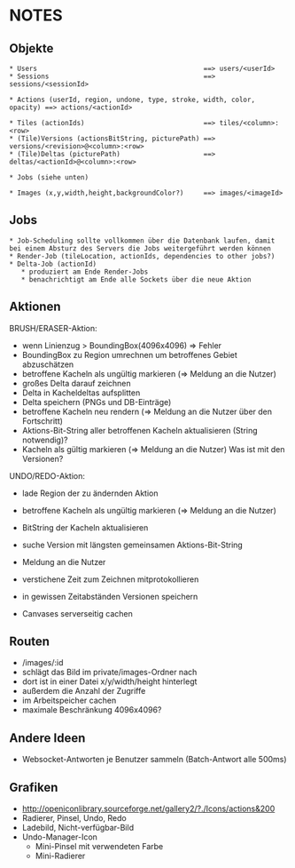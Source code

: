 NOTES
=====

Objekte
-------

```
* Users                                          ==> users/<userId>
* Sessions                                       ==> sessions/<sessionId>

* Actions (userId, region, undone, type, stroke, width, color, opacity) ==> actions/<actionId>

* Tiles (actionIds)                              ==> tiles/<column>:<row>
* (Tile)Versions (actionsBitString, picturePath) ==> versions/<revision>@<column>:<row>
* (Tile)Deltas (picturePath)                     ==> deltas/<actionId>@<column>:<row>

* Jobs (siehe unten)

* Images (x,y,width,height,backgroundColor?)     ==> images/<imageId>
```

Jobs
----

```
* Job-Scheduling sollte vollkommen über die Datenbank laufen, damit bei einem Absturz des Servers die Jobs weitergeführt werden können
* Render-Job (tileLocation, actionIds, dependencies to other jobs?)
* Delta-Job (actionId)
   * produziert am Ende Render-Jobs
   * benachrichtigt am Ende alle Sockets über die neue Aktion
```


Aktionen
--------

BRUSH/ERASER-Aktion:
* wenn Linienzug > BoundingBox(4096x4096) => Fehler
* BoundingBox zu Region umrechnen um betroffenes Gebiet abzuschätzen
* betroffene Kacheln als ungültig markieren (=> Meldung an die Nutzer)
* großes Delta darauf zeichnen
* Delta in Kacheldeltas aufsplitten
* Delta speichern (PNGs und DB-Einträge)
* betroffene Kacheln neu rendern (=> Meldung an die Nutzer über den Fortschritt)
* Aktions-Bit-String aller betroffenen Kacheln aktualisieren (String notwendig)?
* Kacheln als gültig markieren (=> Meldung an die Nutzer)
Was ist mit den Versionen?

UNDO/REDO-Aktion:
* lade Region der zu ändernden Aktion
* betroffene Kacheln als ungültig markieren (=> Meldung an die Nutzer)
* BitString der Kacheln aktualisieren
* suche Version mit längsten gemeinsamen Aktions-Bit-String
* Meldung an die Nutzer

* verstichene Zeit zum Zeichnen mitprotokollieren
* in gewissen Zeitabständen Versionen speichern
* Canvases serverseitig cachen

Routen
------
*  /images/:id
  *  schlägt das Bild im private/images-Ordner nach
  *  dort ist in einer Datei x/y/width/height hinterlegt
  *  außerdem die Anzahl der Zugriffe
  *  im Arbeitspeicher cachen
  *  maximale Beschränkung 4096x4096?

Andere Ideen
------------
* Websocket-Antworten je Benutzer sammeln (Batch-Antwort alle 500ms)

Grafiken
--------
* http://openiconlibrary.sourceforge.net/gallery2/?./Icons/actions&200
* Radierer, Pinsel, Undo, Redo
* Ladebild, Nicht-verfügbar-Bild
* Undo-Manager-Icon
  * Mini-Pinsel mit verwendeten Farbe
  * Mini-Radierer